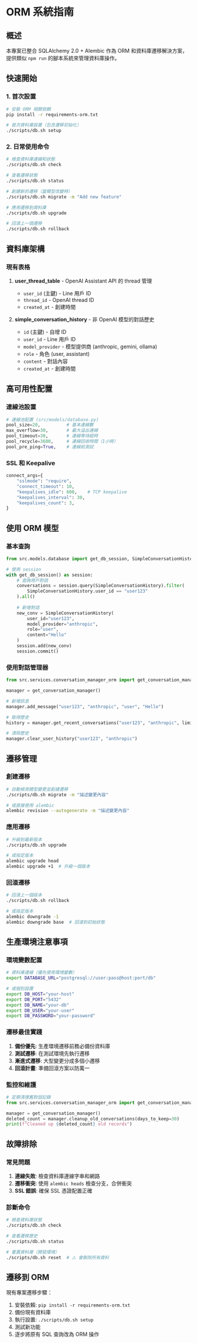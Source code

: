 # ORM 系統指南

## 概述

本專案已整合 SQLAlchemy 2.0 + Alembic 作為 ORM 和資料庫遷移解決方案，提供類似 `npm run` 的腳本系統來管理資料庫操作。

## 快速開始

### 1. 首次設置

```bash
# 安裝 ORM 相關依賴
pip install -r requirements-orm.txt

# 首次資料庫設置（包含遷移初始化）
./scripts/db.sh setup
```

### 2. 日常使用命令

```bash
# 檢查資料庫連線和狀態
./scripts/db.sh check

# 查看遷移狀態
./scripts/db.sh status

# 創建新的遷移（當模型改變時）
./scripts/db.sh migrate -m "Add new feature"

# 應用遷移到資料庫
./scripts/db.sh upgrade

# 回滾上一個遷移
./scripts/db.sh rollback
```

## 資料庫架構

### 現有表格

1. **user_thread_table** - OpenAI Assistant API 的 thread 管理
   - `user_id` (主鍵) - Line 用戶 ID
   - `thread_id` - OpenAI thread ID
   - `created_at` - 創建時間

2. **simple_conversation_history** - 非 OpenAI 模型的對話歷史
   - `id` (主鍵) - 自增 ID
   - `user_id` - Line 用戶 ID
   - `model_provider` - 模型提供商 (anthropic, gemini, ollama)
   - `role` - 角色 (user, assistant)
   - `content` - 對話內容
   - `created_at` - 創建時間

## 高可用性配置

### 連線池設置

```python
# 連線池配置 (src/models/database.py)
pool_size=20,          # 基本連線數
max_overflow=30,       # 最大溢出連線
pool_timeout=30,       # 連線等待超時
pool_recycle=3600,     # 連線回收時間（1小時）
pool_pre_ping=True,    # 連線前測試
```

### SSL 和 Keepalive

```python
connect_args={
    "sslmode": "require",
    "connect_timeout": 10,
    "keepalives_idle": 600,    # TCP keepalive
    "keepalives_interval": 30,
    "keepalives_count": 3,
}
```

## 使用 ORM 模型

### 基本查詢

```python
from src.models.database import get_db_session, SimpleConversationHistory

# 使用 session
with get_db_session() as session:
    # 查詢用戶對話
    conversations = session.query(SimpleConversationHistory).filter(
        SimpleConversationHistory.user_id == "user123"
    ).all()
    
    # 新增對話
    new_conv = SimpleConversationHistory(
        user_id="user123",
        model_provider="anthropic",
        role="user",
        content="Hello"
    )
    session.add(new_conv)
    session.commit()
```

### 使用對話管理器

```python
from src.services.conversation_manager_orm import get_conversation_manager

manager = get_conversation_manager()

# 新增訊息
manager.add_message("user123", "anthropic", "user", "Hello")

# 取得歷史
history = manager.get_recent_conversations("user123", "anthropic", limit=10)

# 清除歷史
manager.clear_user_history("user123", "anthropic")
```

## 遷移管理

### 創建遷移

```bash
# 自動檢測模型變更並創建遷移
./scripts/db.sh migrate -m "描述變更內容"

# 或直接使用 alembic
alembic revision --autogenerate -m "描述變更內容"
```

### 應用遷移

```bash
# 升級到最新版本
./scripts/db.sh upgrade

# 或指定版本
alembic upgrade head
alembic upgrade +1  # 升級一個版本
```

### 回滾遷移

```bash
# 回滾上一個版本
./scripts/db.sh rollback

# 或指定版本
alembic downgrade -1
alembic downgrade base  # 回滾到初始狀態
```

## 生產環境注意事項

### 環境變數配置

```bash
# 資料庫連線（優先使用環境變數）
export DATABASE_URL="postgresql://user:pass@host:port/db"

# 或個別設置
export DB_HOST="your-host"
export DB_PORT="5432"
export DB_NAME="your-db"
export DB_USER="your-user"
export DB_PASSWORD="your-password"
```

### 遷移最佳實踐

1. **備份優先**: 生產環境遷移前務必備份資料庫
2. **測試遷移**: 在測試環境先執行遷移
3. **漸進式遷移**: 大型變更分成多個小遷移
4. **回滾計畫**: 準備回滾方案以防萬一

### 監控和維護

```python
# 定期清理舊對話記錄
from src.services.conversation_manager_orm import get_conversation_manager

manager = get_conversation_manager()
deleted_count = manager.cleanup_old_conversations(days_to_keep=30)
print(f"Cleaned up {deleted_count} old records")
```

## 故障排除

### 常見問題

1. **連線失敗**: 檢查資料庫連線字串和網路
2. **遷移衝突**: 使用 `alembic heads` 檢查分支，合併衝突
3. **SSL 錯誤**: 確保 SSL 憑證配置正確

### 診斷命令

```bash
# 檢查資料庫狀態
./scripts/db.sh check

# 查看遷移歷史
./scripts/db.sh status

# 重置資料庫（開發環境）
./scripts/db.sh reset  # ⚠️ 會刪除所有資料
```

## 遷移到 ORM

現有專案遷移步驟：

1. 安裝依賴: `pip install -r requirements-orm.txt`
2. 備份現有資料庫
3. 執行設置: `./scripts/db.sh setup`
4. 測試新功能
5. 逐步將原有 SQL 查詢改為 ORM 操作